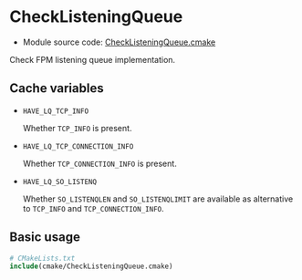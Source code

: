 <!-- This is auto-generated file. -->
# CheckListeningQueue

* Module source code: [CheckListeningQueue.cmake](https://github.com/petk/php-build-system/blob/master/cmake/sapi/fpm/cmake/CheckListeningQueue.cmake)

Check FPM listening queue implementation.

## Cache variables

* `HAVE_LQ_TCP_INFO`

  Whether `TCP_INFO` is present.

* `HAVE_LQ_TCP_CONNECTION_INFO`

  Whether `TCP_CONNECTION_INFO` is present.

* `HAVE_LQ_SO_LISTENQ`

  Whether `SO_LISTENQLEN` and `SO_LISTENQLIMIT` are available as alternative to
  `TCP_INFO` and `TCP_CONNECTION_INFO`.

## Basic usage

```cmake
# CMakeLists.txt
include(cmake/CheckListeningQueue.cmake)
```
